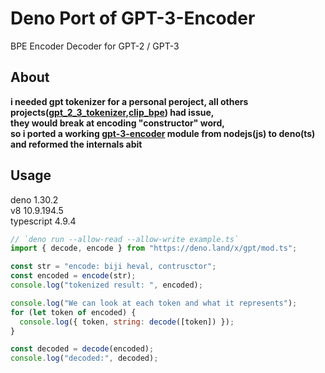 # Deno Port of GPT-3-Encoder
BPE Encoder Decoder for GPT-2 / GPT-3
## About
**i needed gpt tokenizer for a personal peroject,
all others projects([gpt_2_3_tokenizer](https://deno.land/x/gpt_2_3_tokenizer),[clip_bpe](https://deno.land/x/clip_bpe)) had issue,<br>
they would break at encoding "constructor" word,<br>
so i ported a working [gpt-3-encoder](https://www.npmjs.com/package/gpt-3-encoder) module from nodejs(js) to deno(ts) and reformed the internals abit**
## Usage
deno 1.30.2</br>
v8 10.9.194.5</br>
typescript 4.9.4</br>
```js
// `deno run --allow-read --allow-write example.ts`
import { decode, encode } from "https://deno.land/x/gpt/mod.ts";

const str = "encode: biji heval, contrusctor";
const encoded = encode(str);
console.log("tokenized result: ", encoded);

console.log("We can look at each token and what it represents");
for (let token of encoded) {
  console.log({ token, string: decode([token]) });
}

const decoded = decode(encoded);
console.log("decoded:", decoded);


```

